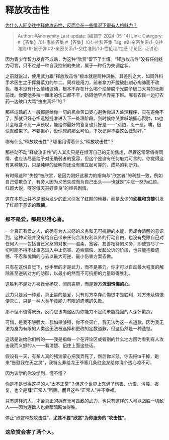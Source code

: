 # 释放攻击性
[为什么人际交往中释放攻击性，反而会在一些情况下很有人格魅力？](https://www.zhihu.com/question/533622671/answer/2984432378)

> Author: #Anonymity
> Last update: [编辑于 2024-05-14]
> Link:
> Category: #【答集】/01-家族答集 #【答集】/04-社科答集 
> Tag: #2-亲密关系/1-交往准则/1f-银子弹 #2-亲密关系/1-交往准则/1d-性伦理/性感 
> 评论区:
> 泛讨论:

因为青少年智力发育不成熟，为这种“欣赏”留下了土壤。“释放攻击性”没有任何魅力可言，只不过是一种自我控制的失效，属于一种行为失调症状。

之前就说过，使用武力跟“释放攻击性”根本就是两种风格，其差别之大，如同外科手术医生之于挥舞菜刀的牛二。同样是用刀，前者拿刀开膛破肚剜心掏肺面不改色，根本没有什么情绪波动，根本不存在什么喝个烂醉脱个光膀子破口大骂的壮胆前戏。你要他多拉一厘米的伤口都不干，妨碍他早点弄完下班。哪有农民一边打农药一边破口大骂“虫虫真坏”的？

那些成熟的人一般都是给你一切的机会苦口婆心避免你进入处理程序，实在避免不了，那就只好心怀遗憾批准进入下一处理阶段。到时候你哭爹喊娘撕心裂肺，ta也只会眼含不忍一声长叹，能给你最好的答复也只好是——“别怕，忍一忍，唉，很快就结束了。不要担心，没你想的那么可怕，下次记得不要这么做就好。”

哪有什么“释放攻击性”？哪里用得着什么“释放攻击性”？

那些动不动“释放攻击性”的人其实只是在倾泻自己的无能焦虑，尽管这常常值得同情、也应该尽量给予对无助弱者的宽容，但这个是没有任何魅力可言的，你觉得这有某种魅力，只是纯粹的证明你还没有建立起可靠的、成熟的判断力。

有时候这种“失控”被欣赏，是因为刚好这暴力的指向与“欣赏者”的利益一致，例如自己受欺负了，有旁人因为义愤失控而为自己出头——也就是“冲冠一怒为红颜，红颜大悦，呀呀傲天哥好善良”的经典剧情。

这在本质上并不是因为龙少的正义引发了红颜的倾慕，而是龙少的**幼稚和贪婪**引发了红颜下意识的**觊觎**。

### 那不是爱，那是**见猎心喜**。 ###

一个真正有爱之人，的确有为人义怒的义务和无可抗拒的本能，但却会清醒的意识到，这种义怒并没有给自己带来任何合法权利以外的行动自由，也没有免除自己对任何人——包括自己义怒的对象——温柔、宽容、友善相待的义务，即使穷尽了一切可能不得不让事态进入中止伤害、追索赔偿、发起公诉的阶段，也只能抱着遗憾、不忍和愧悔的心去以最大可逆、最小伤害方案去做。

只有在这份自觉下，你手里的才是武力，而不是暴力。你才可以自动最大程度的解除甚至逆转对方的防御，以最小的然而不可抗拒的力量取得胜利。

这胜利不是对方被挫骨扬灰，闻风丧胆，而是**对方流泪愧悔的心**。

武力只是另一种爱，真正赢的是爱，只有对方幸存而悔恨才是胜利，对方未及悔恨便灭亡，只是一种人类毕竟能力有限的遗憾的失败。

那不但不值得庆贺，反而应该向这因为你能力不足而未能挽回的人深怀歉疚。

可惜，是我不够强大，我如果够强，你不会灭亡。我无法为这一点道歉，因为我无法为身为有限的人类这无法被选择和更改的定数道歉，但这仍然是一种遗憾。

这话是说给你们听的——我是指每一个在评论区或者别的什么地方因为看到有人攻击我而义怒的人——看清楚、记住上面这些话。

假设有一天，有某人真的猪油蒙心把我弄死了，然后你义怒，你去把ta干掉，跑来“告慰我在天之灵”，我特么非给龙王爷塞几条红金龙给你浇个透心凉不可。

因为该学的你没学到，懂不懂？

你是不是觉得这样的人“太不正常”？但这个世界上充满了伤害、仇恨、污蔑、报复，也全是拜“正常人”所赐。而且这些“正常人”并不幸福。

只有这样的人，才会真正的拥有无可匹敌的武力，也只有这样的人可以战胜一切敌人——因为连敌人也会暗暗盼ta得胜。

停止“欣赏释放攻击性”，**尤其不要“欣赏”为你服务的“攻击性”**。

### **这欣赏会害了两个人。** ###